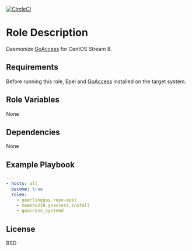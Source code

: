 [![CircleCI](https://circleci.com/gh/ansible-roles-mamono210/goaccess_systemd/tree/main.svg?style=svg)](https://circleci.com/gh/ansible-roles-mamono210/goaccess_systemd/tree/main)

Role Description
=========

Daemonize [GoAccess](https://goaccess.io) for CentOS Stream 8.

Requirements
------------

Before running this role, Epel and [GoAccess](https://goaccess.io) installed on the target system.

Role Variables
--------------

None

Dependencies
------------

None

Example Playbook
----------------

```YAML
---
- hosts: all
  become: true
  roles:
    - geerlingguy.repo-epel
    - mamono210.goaccess_install
    - goaccess_systemd
```

License
-------

BSD
